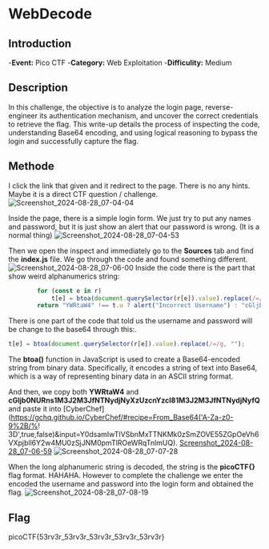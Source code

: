 # WebDecode
## Introduction
-**Event:** Pico CTF
-**Category:** Web Exploitation
-**Difficulity:** Medium

## Description
In this challenge, the objective is to analyze the login page, reverse-engineer its authentication mechanism, and uncover the correct credentials to retrieve the flag. This write-up details the process of inspecting the code, understanding Base64 encoding, and using logical reasoning to bypass the login and successfully capture the flag.

## Methode
I click the link that given and it redirect to the page. There is no any hints. Maybe it is a direct CTF question / challenge.
![Screenshot_2024-08-28_07-04-04](https://github.com/user-attachments/assets/3c7f04cb-dacf-48e1-a1e5-5aa58e57af70)

Inside the page, there is a simple login form. We just try to put any names and password, but it is just show an alert that our password is wrong. (It is a normal thing)
![Screenshot_2024-08-28_07-04-53](https://github.com/user-attachments/assets/efe84cd9-3a40-414d-9d36-4d5802979dc9)

Then we open the inspect and immediately go to the **Sources** tab and find the **index.js** file. We go through the code and found something different.
![Screenshot_2024-08-28_07-06-00](https://github.com/user-attachments/assets/3073a440-9568-44ea-98d5-7b2b2ad469e5)
Inside the code there is the part that show weird alphanumerics string:
```javascript
        for (const e in r)
            t[e] = btoa(document.querySelector(r[e]).value).replace(/=/g, "");
        return "YWRtaW4" !== t.u ? alert("Incorrect Username") : "cGljb0NURns1M3J2M3JfNTNydjNyXzUzcnYzcl81M3J2M3JfNTNydjNyfQ" !== t.p ? alert("Incorrect Password") : void alert(`Correct Password! Your flag is ${atob(t.p)}.`)
```

There is one part of the code that told us the username and password will be change to the base64 through this:.
```javascript
t[e] = btoa(document.querySelector(r[e]).value).replace(/=/g, "");
```
The **btoa()** function in JavaScript is used to create a Base64-encoded string from binary data. Specifically, it encodes a string of text into Base64, which is a way of representing binary data in an ASCII string format. 

And then, we copy both **YWRtaW4** and **cGljb0NURns1M3J2M3JfNTNydjNyXzUzcnYzcl81M3J2M3JfNTNydjNyfQ** and paste it into [CyberChef](https://gchq.github.io/CyberChef/#recipe=From_Base64('A-Za-z0-9%2B/%!
3D',true,false)&input=Y0dsamIwTlVSbnMxTTNKMk0zSmZOVE55ZGpOeVh6VXpjbll6Y2w4MU0zSjJNM0pmTlROeWRqTnlmUQ).
[Screenshot_2024-08-28_07-06-59](https://github.com/user-attachments/assets/71ccad09-57f5-45ee-bfcc-b4e7aa158b9e)
![Screenshot_2024-08-28_07-07-28](https://github.com/user-attachments/assets/d6a3815d-3d2f-4148-87cf-1c8d6e67173e)

When the long alphanumeric string is decoded, the string is the **picoCTF{}** flag format. HAHAHA. However to complete the challenge we enter the encoded the username and password into the login form and obtained the flag.
![Screenshot_2024-08-28_07-08-19](https://github.com/user-attachments/assets/75001921-d33c-411d-a754-ea1ea5d035b1)

## Flag
picoCTF{53rv3r_53rv3r_53rv3r_53rv3r_53rv3r}




